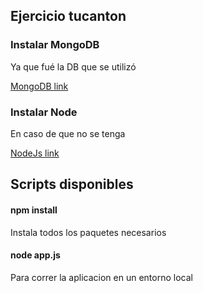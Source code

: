 ## Ejercicio tucanton

### Instalar MongoDB

Ya que fué la DB que se utilizó

[MongoDB link](https://www.mongodb.com/download-center/community)

### Instalar Node

En caso de que no se tenga

[NodeJs link](https://nodejs.org/es/)

## Scripts disponibles

#### npm install

Instala todos los paquetes necesarios

#### node app.js

Para correr la aplicacion en un entorno local